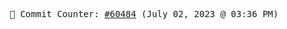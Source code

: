 <p align="center">
    <samp>
        📮 Commit Counter: <a href="https://github.com/Javascript-void0/Javascript-void0/commits/main">#60484</a> (July 02, 2023 @ 03:36 PM)
    </samp>
</p>